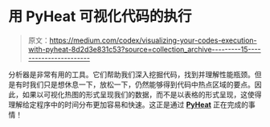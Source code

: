 # 用 PyHeat 可视化代码的执行

> 原文：<https://medium.com/codex/visualizing-your-codes-execution-with-pyheat-8d2d3e831c53?source=collection_archive---------15----------------------->

分析器是非常有用的工具。它们帮助我们深入挖掘代码，找到并理解性能瓶颈。但是有时我们只是想休息一下，放松一下，仍然能够得到代码中热点区域的要点。因此，如果以可视化热图的形式呈现我们的数据，而不是以表格的形式呈现，这使得理解给定程序中的时间分布更加容易和快速。这正是通过 [**PyHeat**](https://github.com/csurfer/pyheat) 正在完成的事情！